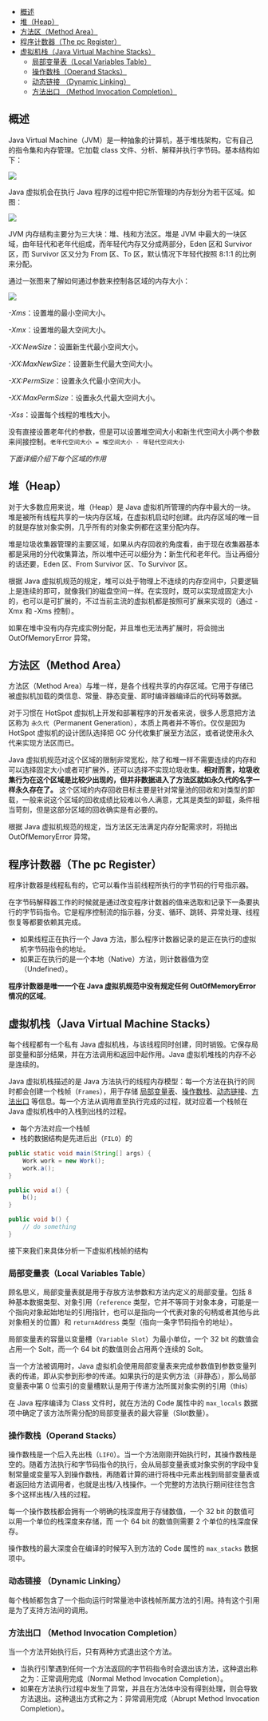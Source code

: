 - [概述](#概述)
- [堆（Heap）](#堆heap)
- [方法区（Method Area）](#方法区method-area)
- [程序计数器（The pc Register）](#程序计数器the-pc-register)
- [虚拟机栈（Java Virtual Machine Stacks）](#虚拟机栈java-virtual-machine-stacks)
  - [局部变量表（Local Variables Table）](#局部变量表local-variables-table)
  - [操作数栈（Operand Stacks）](#操作数栈operand-stacks)
  - [动态链接 （Dynamic Linking）](#动态链接-dynamic-linking)
  - [方法出口 （Method Invocation Completion）](#方法出口-method-invocation-completion)

## 概述

Java Virtual Machine（JVM）是一种抽象的计算机，基于堆栈架构，它有自己的指令集和内存管理。它加载 class 文件、分析、解释并执行字节码。基本结构如下：

![](https://uposs.justokay.cn/pic/7778a2a9cd8015fa611be7cde1789cb6.png)

Java 虚拟机会在执行 Java 程序的过程中把它所管理的内存划分为若干区域。如图：

![](https://uposs.justokay.cn/pic/93d911980e7b77876e805ddf3632fdf5.png)

JVM 内存结构主要分为三大块：堆、栈和方法区。堆是 JVM 中最大的一块区域，由年轻代和老年代组成，而年轻代内存又分成两部分，Eden 区和 Survivor 区，而 Survivor 区又分为 From 区、To 区，默认情况下年轻代按照 8:1:1 的比例来分配。

通过一张图来了解如何通过参数来控制各区域的内存大小：

![](https://uposs.justokay.cn/pic/78f8eb4e67f1bf3d93cfd257be090683.png)

*-Xms*：设置堆的最小空间大小。

*-Xmx*：设置堆的最大空间大小。

*-XX:NewSize*：设置新生代最小空间大小。

*-XX:MaxNewSize*：设置新生代最大空间大小。

*-XX:PermSize*：设置永久代最小空间大小。

*-XX:MaxPermSize*：设置永久代最大空间大小。

*-Xss*：设置每个线程的堆栈大小。

没有直接设置老年代的参数，但是可以设置堆空间大小和新生代空间大小两个参数来间接控制。`老年代空间大小 = 堆空间大小 - 年轻代空间大小`

*下面详细介绍下每个区域的作用*

## 堆（Heap）

对于大多数应用来说，堆（Heap）是 Java 虚拟机所管理的内存中最大的一块。堆是被所有线程共享的一块内存区域，在虚拟机启动时创建。此内存区域的唯一目的就是存放对象实例，几乎所有的对象实例都在这里分配内存。

堆是垃圾收集器管理的主要区域，如果从内存回收的角度看，由于现在收集器基本都是采用的分代收集算法，所以堆中还可以细分为：新生代和老年代。当让再细分的话还要，Eden 区、From Survivor 区、To Survivor 区。

根据 Java 虚拟机规范的规定，堆可以处于物理上不连续的内存空间中，只要逻辑上是连续的即可，就像我们的磁盘空间一样。在实现时，既可以实现成固定大小的，也可以是可扩展的，不过当前主流的虚拟机都是按照可扩展来实现的（通过 -Xmx 和 -Xms 控制）。

如果在堆中没有内存完成实例分配，并且堆也无法再扩展时，将会抛出 OutOfMemoryError 异常。

## 方法区（Method Area）

方法区（Method Area）与堆一样，是各个线程共享的内存区域。它用于存储已被虚拟机加载的类信息、常量、静态变量、即时编译器编译后的代码等数据。

对于习惯在 HotSpot 虚拟机上开发和部署程序的开发者来说，很多人愿意把方法区称为 `永久代`（Permanent Generation），本质上两者并不等价。仅仅是因为 HotSpot 虚拟机的设计团队选择把 GC 分代收集扩展至方法区，或者说使用永久代来实现方法区而已。

Java 虚拟机规范对这个区域的限制非常宽松，除了和堆一样不需要连续的内存和可以选择固定大小或者可扩展外，还可以选择不实现垃圾收集。**相对而言，垃圾收集行为在这个区域是比较少出现的，但并非数据进入了方法区就如永久代的名字一样永久存在了。** 这个区域的内存回收目标主要是针对常量池的回收和对类型的卸载，一般来说这个区域的回收成绩比较难以令人满意，尤其是类型的卸载，条件相当苛刻，但是这部分区域的回收确实是有必要的。

根据 Java 虚拟机规范的规定，当方法区无法满足内存分配需求时，将抛出 OutOfMemoryError 异常。 

## 程序计数器（The pc Register）

程序计数器是线程私有的，它可以看作当前线程所执行的字节码的行号指示器。

在字节码解释器工作的时候就是通过改变程序计数器的值来选取和记录下一条要执行的字节码指令。它是程序控制流的指示器，分支、循环、跳转、异常处理、线程恢复等都要依赖其完成。

- 如果线程正在执行一个 Java 方法，那么程序计数器记录的是正在执行的虚拟机字节码指令的地址。
- 如果正在执行的是一个本地（Native）方法，则计数器值为空（Undefined）。

**程序计数器是唯一一个在 Java 虚拟机规范中没有规定任何 OutOfMemoryError 情况的区域**。

## 虚拟机栈（Java Virtual Machine Stacks）

每个线程都有一个私有 Java 虚拟机栈，与该线程同时创建，同时销毁。它保存局部变量和部分结果，并在方法调用和返回中起作用。Java 虚拟机堆栈的内存不必是连续的。

Java 虚拟机栈描述的是 Java 方法执行的线程内存模型：每一个方法在执行的同时都会创建一个栈帧（`Frames`），用于存储 [局部变量表](#局部变量表local-variables-table)、[操作数栈](#操作数栈operand-stacks)、[动态链接](#动态链接-dynamic-linking)、[方法出口](#方法出口-method-invocation-completion) 等信息。每一个方法从调用直至执行完成的过程，就对应着一个栈帧在 Java 虚拟机栈中的入栈到出栈的过程。

- 每个方法对应一个栈帧
- 栈的数据结构是先进后出（`FILO`）的

```java
public static void main(String[] args) {
    Work work = new Work();
    work.a();
}

public void a() {
    b();
}

public void b() {
    // do something
}
```

接下来我们来具体分析一下虚拟机栈帧的结构

### 局部变量表（Local Variables Table）

顾名思义，局部变量表就是用于存放方法参数和方法内定义的局部变量。包括 8 种基本数据类型、对象引用（`reference` 类型，它并不等同于对象本身，可能是一个指向对象起始地址的引用指针，也可以是指向一个代表对象的句柄或者其他与此对象相关的位置）和 `returnAddress` 类型（指向一条字节码指令的地址）。

局部变量表的容量以变量槽（`Variable Slot`）为最小单位，一个 32 bit 的数值会占用一个 Solt，而一个 64 bit 的数值则会占用两个连续的 Solt。

当一个方法被调用时，Java 虚拟机会使用局部变量表来完成参数值到参数变量列表的传递，即从实参到形参的传递。如果执行的是实例方法（非静态），那么局部变量表中第 0 位索引的变量槽默认是用于传递方法所属对象实例的引用（this）

在 Java 程序编译为 Class 文件时，就在方法的 Code 属性中的 `max_locals` 数据项中确定了该方法所需分配的局部变量表的最大容量（Slot数量）。

### 操作数栈（Operand Stacks）

操作数栈是一个后入先出栈（`LIFO`）。当一个方法刚刚开始执行时，其操作数栈是空的。随着方法执行和字节码指令的执行，会从局部变量表或对象实例的字段中复制常量或变量写入到操作数栈，再随着计算的进行将栈中元素出栈到局部变量表或者返回给方法调用者，也就是出栈/入栈操作。一个完整的方法执行期间往往包含多个这样出栈/入栈的过程。

每一个操作数栈都会拥有一个明确的栈深度用于存储数值，一个 32 bit 的数值可以用一个单位的栈深度来存储，而 一个 64 bit 的数值则需要 2 个单位的栈深度保存。

操作数栈的最大深度会在编译的时候写入到方法的 Code 属性的 `max_stacks` 数据项中。

### 动态链接 （Dynamic Linking）

每个栈帧都包含了一个指向运行时常量池中该栈帧所属方法的引用。持有这个引用是为了支持方法间的调用。

### 方法出口 （Method Invocation Completion）

当一个方法开始执行后，只有两种方式退出这个方法。

- 当执行引擎遇到任何一个方法返回的字节码指令时会退出该方法，这种退出称之为：正常调用完成（Normal Method Invocation Completion）。
- 如果在方法执行过程中发生了异常，并且在方法体中没有得到处理，则会导致方法退出。这种退出方式称之为：异常调用完成（Abrupt Method Invocation Completion）。
